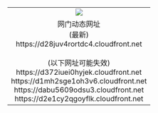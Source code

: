﻿<table>
  <tr></tr>
  <tr><td colspan=2 align=center><img src="https://d28juv4rortdc4.cloudfront.net/Up/oGate.jpg" /></td></tr>
  <tr><td colspan=2 align=center>网门动态网址<br/>(最新)
<br>https://d28juv4rortdc4.cloudfront.net
<br/><br/>(以下网址可能失效)
<br>https://d372iuei0hyjek.cloudfront.net
<br>https://d1mh2sge1oh3v6.cloudfront.net
<br>https://dabu5609odsu3.cloudfront.net
<br>https://d2e1cy2qgoyflk.cloudfront.net
    </td>
  </tr>
</table>
